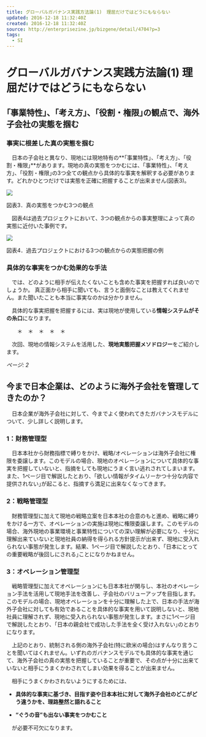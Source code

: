 ```yaml
---
title: グローバルガバナンス実践方法論(1)　理屈だけではどうにもならない
updated: 2016-12-18 11:32:40Z
created: 2016-12-18 11:32:40Z
source: http://enterprisezine.jp/bizgene/detail/4704?p=3
tags:
  - SI
---
```


# グローバルガバナンス実践方法論(1) 理屈だけではどうにもならない

## ｢事業特性｣、｢考え方｣、｢役割・権限｣の観点で、海外子会社の実態を掴む

### 事実に根差した真の実態を掴む

　日本の子会社と異なり、現地には現地特有の**｢事業特性｣、｢考え方｣、｢役割・権限｣**があります。現地の真の実態をつかむには、｢事業特性｣、｢考え方｣、｢役割・権限｣の3つ全ての観点から具体的な事実を解釈する必要があります。どれかひとつだけでは実態を正確に把握することが出来ません(図表3)。

![](../_resources/99a6d65d616f80102321411cca51a76b.jpg)

図表3．真の実態をつかむ3つの観点

　図表4は過去プロジェクトにおいて、3つの観点からの事実整理によって真の実態に近付いた事例です。

![](../_resources/c3f9f85f79b34ebaa59ceb1b882b7957.jpg)

図表4．過去プロジェクトにおける3つの観点からの実態把握の例

### 具体的な事実をつかむ効果的な手法

　では、どのように相手が伝えたくないことも含めた事実を把握すれば良いのでしょうか。 真正面から相手に聞いても、言うと面倒なことは教えてくれません。また聞いたことも本当に事実なのかは分かりません。

　具体的な事実把握を把握するには、実は現地が使用している**情報システムがその糸口**になります。

　　＊　＊　＊　＊　＊

　次回、現地の情報システムを活用した、**現地実態把握メソドロジー**をご紹介します。

*ページ: 2*

## 今まで日本企業は、どのように海外子会社を管理してきたのか？

　日本企業が海外子会社に対して、今までよく使われてきたガバナンスモデルについて、少し詳しく説明します。

### 1：財務管理型

　日本本社から財務指標で縛りをかけ、戦略/オペレーションは海外子会社に権限を委譲します。このモデルの場合、現地のオペレーションについて具体的な事実を把握していないと、指摘をしても現地にうまく言い逃れされてしまいます。また、1ページ目で解説したとおり、｢欲しい情報がタイムリーかつ十分な内容で提供されない｣が起こると、指摘すら満足に出来なくなってきます。

### 2：戦略管理型

　財務管理型に加えて現地の戦略立案を日本本社の合意のもと進め、戦略に縛りをかける一方で、オペレーションの実施は現地に権限委譲します。このモデルの場合、海外現地の事業環境と事業特性についての深い理解が必要になり、十分に理解出来ていないと現地社員の納得を得られる方針提示が出来ず、現地に受入れられない事態が発生します。結果、1ページ目で解説したとおり、｢日本にとっての重要戦略が後回しにされる｣ことになりかねません。

### 3：オペレーション管理型

　戦略管理型に加えてオペレーションにも日本本社が関与し、本社のオペレーション手法を活用して現地手法を改善し、子会社のバリューアップを目指します。このモデルの場合、現地オペレーションを十分に理解した上で、日本の手法が海外子会社に対しても有効であることを具体的な事実を用いて説明しないと、現地社員に理解されず、現地に受入れられない事態が発生します。まさに1ページ目で解説したとおり、｢日本の親会社で成功した手法を全く受け入れない｣のとおりになります。

　上記のとおり、統制される側の海外子会社(特に欧米の場合)はすんなり言うことを聞いてはくれません。いずれのガバナンスモデルでも具体的な事実を通じて、海外子会社の真の実態を把握していることが重要で、その点が十分に出来ていないと相手にうまくかわされてしまい効果を得ることが出来ません。

　相手にうまくかわされないようにするためには、

- **具体的な事実に基づき、目指す姿や日本本社に対して海外子会社のどこがどう違うかを、理路整然と語れること**

- **“ぐうの音”も出ない事実をつかむこと**

　が必要不可欠になります。